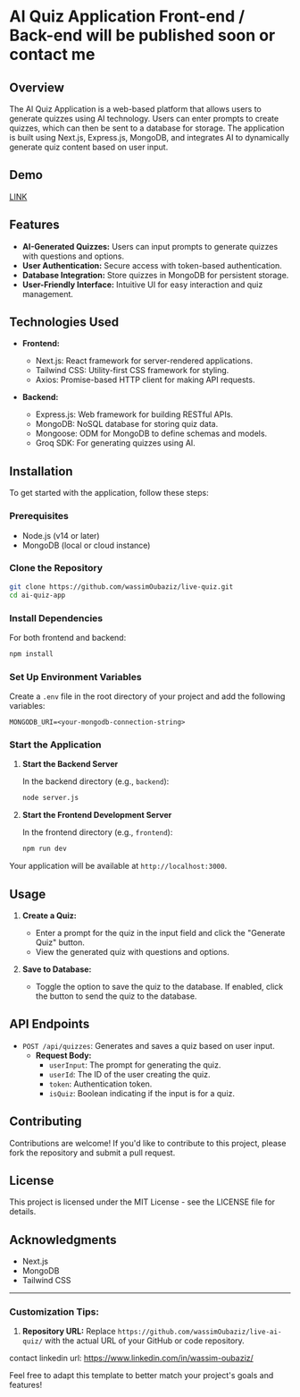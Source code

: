# AI Quiz Application Front-end / Back-end will be published soon or contact me

## Overview

The AI Quiz Application is a web-based platform that allows users to generate quizzes using AI technology. Users can enter prompts to create quizzes, which can then be sent to a database for storage. The application is built using Next.js, Express.js, MongoDB, and integrates AI to dynamically generate quiz content based on user input.

## Demo
[LINK](https://wlive-quiz.vercel.app/)

## Features

- **AI-Generated Quizzes:** Users can input prompts to generate quizzes with questions and options.
- **User Authentication:** Secure access with token-based authentication.
- **Database Integration:** Store quizzes in MongoDB for persistent storage.
- **User-Friendly Interface:** Intuitive UI for easy interaction and quiz management.

## Technologies Used

- **Frontend:**
  - Next.js: React framework for server-rendered applications.
  - Tailwind CSS: Utility-first CSS framework for styling.
  - Axios: Promise-based HTTP client for making API requests.

- **Backend:**
  - Express.js: Web framework for building RESTful APIs.
  - MongoDB: NoSQL database for storing quiz data.
  - Mongoose: ODM for MongoDB to define schemas and models.
  - Groq SDK: For generating quizzes using AI.

## Installation

To get started with the application, follow these steps:

### Prerequisites

- Node.js (v14 or later)
- MongoDB (local or cloud instance)

### Clone the Repository

```bash
git clone https://github.com/wassimOubaziz/live-quiz.git
cd ai-quiz-app
```

### Install Dependencies

For both frontend and backend:

```bash
npm install
```

### Set Up Environment Variables

Create a `.env` file in the root directory of your project and add the following variables:

```
MONGODB_URI=<your-mongodb-connection-string>
```

### Start the Application

1. **Start the Backend Server**

   In the backend directory (e.g., `backend`):

   ```bash
   node server.js
   ```

2. **Start the Frontend Development Server**

   In the frontend directory (e.g., `frontend`):

   ```bash
   npm run dev
   ```

Your application will be available at `http://localhost:3000`.

## Usage

1. **Create a Quiz:**
   * Enter a prompt for the quiz in the input field and click the "Generate Quiz" button.
   * View the generated quiz with questions and options.

2. **Save to Database:**
   * Toggle the option to save the quiz to the database. If enabled, click the button to send the quiz to the database.

## API Endpoints

* `POST /api/quizzes`: Generates and saves a quiz based on user input.
   * **Request Body:**
      * `userInput`: The prompt for generating the quiz.
      * `userId`: The ID of the user creating the quiz.
      * `token`: Authentication token.
      * `isQuiz`: Boolean indicating if the input is for a quiz.

## Contributing

Contributions are welcome! If you'd like to contribute to this project, please fork the repository and submit a pull request.

## License

This project is licensed under the MIT License - see the LICENSE file for details.

## Acknowledgments

* Next.js
* MongoDB
* Tailwind CSS

---

### Customization Tips:
1. **Repository URL:** Replace `https://github.com/wassimOubaziz/live-ai-quiz/` with the actual URL of your GitHub or code repository.

contact linkedin url: https://www.linkedin.com/in/wassim-oubaziz/

Feel free to adapt this template to better match your project's goals and features!
